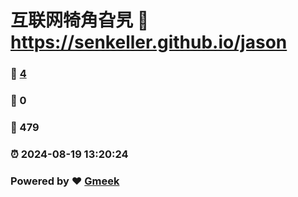 # 互联网犄角旮旯 :link: https://senkeller.github.io/jason 
### :page_facing_up: [4](https://senkeller.github.io/jason/tag.html) 
### :speech_balloon: 0 
### :hibiscus: 479 
### :alarm_clock: 2024-08-19 13:20:24 
### Powered by :heart: [Gmeek](https://github.com/Meekdai/Gmeek)
